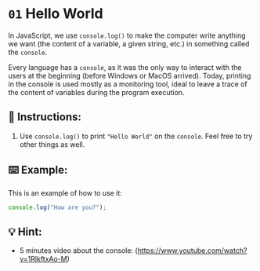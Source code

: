 # `01` Hello World
In JavaScript, we use `console.log()` to make the computer write anything we want (the content of a variable, a given string, etc.) in something called the `console`.

Every language has a `console`, as it was the only way to interact with the users at the beginning (before Windows or MacOS arrived). Today, printing in the console is used mostly as a monitoring tool, ideal to leave a trace of the content of variables during the program execution.

## 📝 Instructions:
1. Use `console.log()` to print `"Hello World"` on the `console`. Feel free to try other things as well.
## ⌨️ Example:
This is an example of how to use it:
```Javascript
console.log("How are you?");
```

## 💡 Hint:
- 5 minutes video about the console: (https://www.youtube.com/watch?v=1RlkftxAo-M)